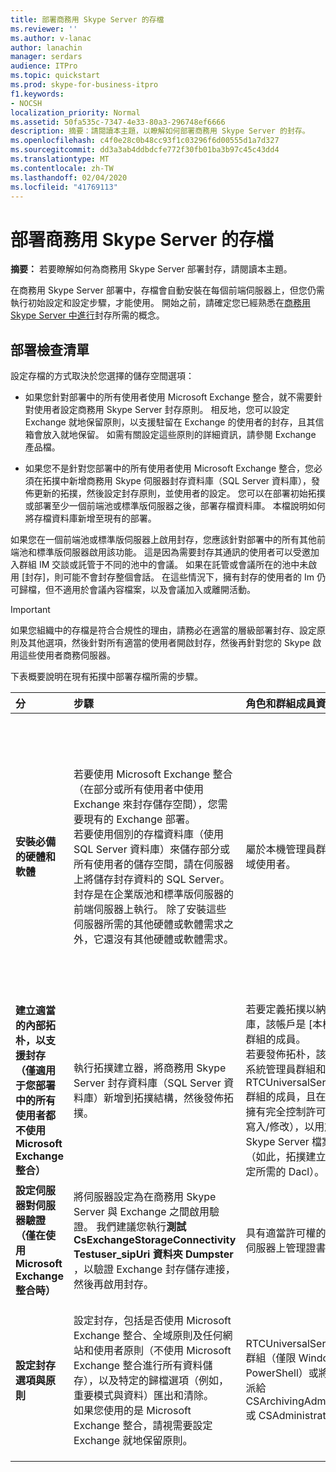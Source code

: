 ```yaml
---
title: 部署商務用 Skype Server 的存檔
ms.reviewer: ''
ms.author: v-lanac
author: lanachin
manager: serdars
audience: ITPro
ms.topic: quickstart
ms.prod: skype-for-business-itpro
f1.keywords:
- NOCSH
localization_priority: Normal
ms.assetid: 50fa535c-7347-4e33-80a3-296748ef6666
description: 摘要：請閱讀本主題，以瞭解如何部署商務用 Skype Server 的封存。
ms.openlocfilehash: c4f0e28c0b48cc93f1c03296f6d00555d1a7d327
ms.sourcegitcommit: dd3a3ab4ddbdcfe772f30fb01ba3b97c45c43dd4
ms.translationtype: MT
ms.contentlocale: zh-TW
ms.lasthandoff: 02/04/2020
ms.locfileid: "41769113"
---
```

# <a name="deploy-archiving-for-skype-for-business-server"></a>部署商務用 Skype Server 的存檔
 
**摘要：** 若要瞭解如何為商務用 Skype Server 部署封存，請閱讀本主題。
  
在商務用 Skype Server 部署中，存檔會自動安裝在每個前端伺服器上，但您仍需執行初始設定和設定步驟，才能使用。 開始之前，請確定您已經熟悉在[商務用 Skype Server 中進行](../../plan-your-deployment/archiving/archiving.md)封存所需的概念。
  
## <a name="deployment-checklist"></a>部署檢查清單

設定存檔的方式取決於您選擇的儲存空間選項： 
  
- 如果您針對部署中的所有使用者使用 Microsoft Exchange 整合，就不需要針對使用者設定商務用 Skype Server 封存原則。 相反地，您可以設定 Exchange 就地保留原則，以支援駐留在 Exchange 的使用者的封存，且其信箱會放入就地保留。 如需有關設定這些原則的詳細資訊，請參閱 Exchange 產品檔。
    
- 如果您不是針對您部署中的所有使用者使用 Microsoft Exchange 整合，您必須在拓撲中新增商務用 Skype 伺服器封存資料庫（SQL Server 資料庫），發佈更新的拓撲，然後設定封存原則，並使用者的設定。 您可以在部署初始拓撲或部署至少一個前端池或標準版伺服器之後，部署存檔資料庫。 本檔說明如何將存檔資料庫新增至現有的部署。
    
如果您在一個前端池或標準版伺服器上啟用封存，您應該針對部署中的所有其他前端池和標準版伺服器啟用該功能。 這是因為需要封存其通訊的使用者可以受邀加入群組 IM 交談或託管于不同的池中的會議。 如果在託管或會議所在的池中未啟用 [封存]，則可能不會封存整個會話。 在這些情況下，擁有封存的使用者的 Im 仍可歸檔，但不適用於會議內容檔案，以及會議加入或離開活動。
  
> [!IMPORTANT]
> 如果您組織中的存檔是符合合規性的理由，請務必在適當的層級部署封存、設定原則及其他選項，然後針對所有適當的使用者開啟封存，然後再針對您的 Skype 啟用這些使用者商務伺服器。 
  
下表概要說明在現有拓撲中部署存檔所需的步驟。
  
|**分**|**步驟**|**角色和群組成員資格**|**文件**|
|:-----|:-----|:-----|:-----|
|**安裝必備的硬體和軟體** <br/> |若要使用 Microsoft Exchange 整合（在部分或所有使用者中使用 Exchange 來封存儲存空間），您需要現有的 Exchange 部署。  <br/> 若要使用個別的存檔資料庫（使用 SQL Server 資料庫）來儲存部分或所有使用者的儲存空間，請在伺服器上將儲存封存資料的 SQL Server。  <br/> 封存是在企業版池和標準版伺服器的前端伺服器上執行。 除了安裝這些伺服器所需的其他硬體或軟體需求之外，它還沒有其他硬體或軟體需求。  <br/> |屬於本機管理員群組成員的網域使用者。  <br/> |[商務用 Skype Server 2015 的伺服器需求](../../plan-your-deployment/requirements-for-your-environment/server-requirements.md) <br/> [商務用 Skype Server 2015 的環境需求](../../plan-your-deployment/requirements-for-your-environment/environmental-requirements.md) <br/>  [規劃整合商務用 Skype 和 Exchange](../../plan-your-deployment/integrate-with-exchange/integrate-with-exchange.md) <br/>[商務用 Skype Server 2019 的系統需求](../../../SfBServer2019/plan/system-requirements.md) |
|**建立適當的內部拓朴，以支援封存（僅適用于您部署中的所有使用者都不使用 Microsoft Exchange 整合）** <br/> |執行拓撲建立器，將商務用 Skype Server 封存資料庫（SQL Server 資料庫）新增到拓撲結構，然後發佈拓撲。  <br/> |若要定義拓撲以納入封存資料庫，該帳戶是 [本機使用者] 群組的成員。  <br/> 若要發佈拓朴，該帳戶是網域系統管理員群組和 RTCUniversalServerAdmins 群組的成員，且在檔案共用上擁有完全控制許可權（讀取/寫入/修改），以用於商務用 Skype Server 檔案存放區（如此，拓撲建立員就可以設定所需的 Dacl）。  <br/> |[在商務用 Skype Server 中新增封存資料庫至現有的部署](add-archiving-databases.md) <br/> |
|**設定伺服器對伺服器驗證（僅在使用 Microsoft Exchange 整合時）** <br/> |將伺服器設定為在商務用 Skype Server 與 Exchange 之間啟用驗證。 我們建議您執行**測試 CsExchangeStorageConnectivity Testuser_sipUri 資料夾 Dumpster** ，以驗證 Exchange 封存儲存連接，然後再啟用封存。 <br/> |具有適當許可權的帳戶，可在伺服器上管理證書。  <br/> |管理伺服器對伺服器驗證  <br/> |
|**設定封存選項與原則** <br/> |設定封存，包括是否使用 Microsoft Exchange 整合、全域原則及任何網站和使用者原則（不使用 Microsoft Exchange 整合進行所有資料儲存），以及特定的歸檔選項（例如，重要模式與資料）匯出和清除。  <br/> 如果您使用的是 Microsoft Exchange 整合，請視需要設定 Exchange 就地保留原則。  <br/> |RTCUniversalServerAdmins 群組（僅限 Windows PowerShell）或將使用者指派給 CSArchivingAdministrator 或 CSAdministrator 角色。  <br/> |[設定商務用 Skype Server 的存檔選項](configure-archiving-options.md) <br/> Exchange 產品檔（如果您使用的是 Microsoft Exchange 整合）。  <br/> |
   


